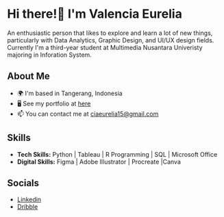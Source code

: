 Hi there!👋 I'm Valencia Eurelia
========================================================================================================================================
An enthusiastic person that likes to explore and learn a lot of new things, particularly with Data Analytics, Graphic Design, and UI/UX design fields. Currently I'm a third-year student at Multimedia Nusantara Univeristy majoring in Inforation System. 

## About Me
* 🌍   I'm based in Tangerang, Indonesia
* 🖥️   See my portfolio at [here](https://valenciaeurelia.com/)
* 📫   You can contact me at [ciaeurelia15@gmail.com](mailto:ciaeurelia15@gmail.com)

## Skills
* **Tech Skills:** Python | Tableau | R Programming | SQL | Microsoft Office
* **Digital Skills:** Figma | Adobe Illustrator | Procreate |Canva

## Socials
* [Linkedin](www.linkedin.com/in/valenciaeurelia)
* [Dribble](https://dribbble.com/valenciaeurelia)
